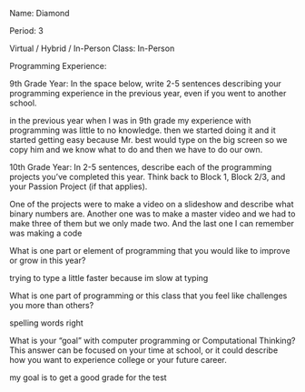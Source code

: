 Name: Diamond


Period: 3


Virtual / Hybrid / In-Person Class: In-Person




Programming Experience:


9th Grade Year: In the space below, write 2-5 sentences describing your programming experience in the previous year, even if you went to another school.



in the previous year when I was in 9th grade my experience with programming was little to no knowledge. then we started doing it and it started getting easy because Mr. best
would type on the big screen so we copy him and we know what to do and then we have to do our own. 





10th Grade Year: In 2-5 sentences, describe each of the programming projects you’ve completed this year.  Think back to Block 1, Block 2/3, and your Passion Project (if that applies).


One of the projects were to make a video on a slideshow and describe what binary numbers are. Another one was to make a master video and we had to make three of them but we only
made two. And the last one I can remember was making a code



What is one part or element of programming that you would like to improve or grow in this year?


trying to type a little faster because im slow at typing

What is one part of programming or this class that you feel like challenges you more than others?


spelling words right


What is your “goal” with computer programming or Computational Thinking?  This answer can be focused on your time at school, or it could describe how you want to experience college or your future career.


my goal is to get a good grade for the test
